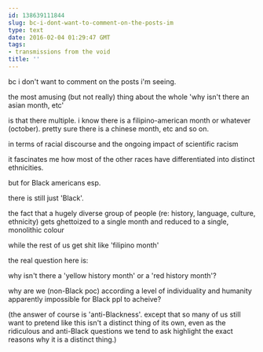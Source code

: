 ```yaml
---
id: 138639111844
slug: bc-i-dont-want-to-comment-on-the-posts-im
type: text
date: 2016-02-04 01:29:47 GMT
tags:
- transmissions from the void
title: ''
---
```


bc i don't want to comment on the posts i'm seeing.

the most amusing (but not really) thing about the whole 'why isn't there an asian month, etc'

is that there multiple. i know there is a filipino-american month or whatever (october). pretty sure there is a chinese month, etc and so on.

in terms of racial discourse and the ongoing impact of scientific racism

it fascinates me how most of the other races have differentiated into distinct ethnicities.

but for Black americans esp.

there is still just 'Black'.

the fact that a hugely diverse group of people (re: history, language, culture, ethnicity) gets ghettoized to a single month and reduced to a single, monolithic colour

while the rest of us get shit like 'filipino month'

the real question here is:

why isn't there a 'yellow history month' or a 'red history month'?

why are we (non-Black poc) according a level of individuality and humanity apparently impossible for Black ppl to acheive?

(the answer of course is 'anti-Blackness'. except that so many of us still want to pretend like this isn't a distinct thing of its own, even as the ridiculous and anti-Black questions we tend to ask highlight the exact reasons why it is a distinct thing.)